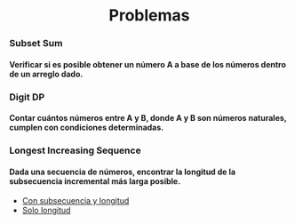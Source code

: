 <div align="center">  

# Problemas  

 <div align="left">  
  
 ### Subset Sum  
   #### Verificar si es posible obtener un número A a base de los números dentro de un arreglo dado.  
   
 ### Digit DP    
   #### Contar cuántos números entre A y B, donde A y B son números naturales, cumplen con condiciones determinadas.  
 ### Longest Increasing Sequence  
   #### Dada una secuencia de números, encontrar la longitud de la subsecuencia incremental más larga posible. 
   * [Con subsecuencia y longitud]()  
   * [Solo longitud]()  

